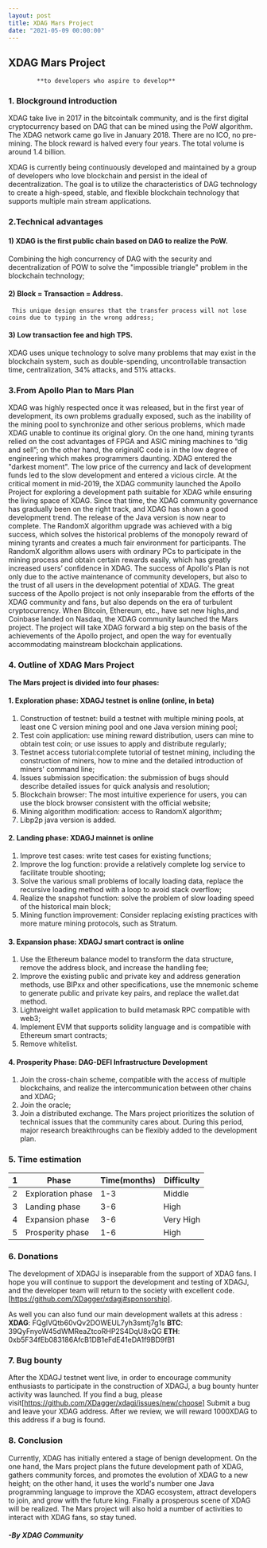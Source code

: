 ```yaml
---
layout: post
title: XDAG Mars Project
date: "2021-05-09 00:00:00"
---
```




## XDAG Mars Project
            **to developers who aspire to develop**

			
### 1. Blockground introduction

XDAG take live in 2017 in the bitcointalk community, and is the first digital cryptocurrency based on DAG that can be mined using the PoW algorithm.
The XDAG network came go live in January 2018. There are no ICO, no pre-mining. The block reward is halved every four years. The  total volume is around 1.4 billion. 

XDAG is currently being continuously developed and maintained by a group of developers who love blockchain and persist in the ideal of decentralization. 
The goal is to utilize the characteristics 
of DAG technology to create a high-speed, stable, and flexible blockchain technology that supports multiple main stream applications.

### 2.Technical advantages

#### 1) XDAG is the first public chain based on DAG to realize the PoW.      
   Combining the high concurrency of DAG with the security and decentralization of POW to solve the "impossible triangle" problem in the blockchain technology;
#### 2) Block = Transaction = Address.
     This unique design ensures that the transfer process will not lose coins due to typing in the wrong address;
#### 3) Low transaction fee and high TPS.
XDAG uses unique technology to solve many problems that may exist in the blockchain system, such as double-spending, uncontrollable transaction time, centralization,
34% attacks, and 51% attacks.


### 3.From Apollo Plan to Mars Plan

XDAG was highly respected once it was released, but in the first year of development, its own problems gradually exposed, such as the inability 
of the mining pool to synchronize and other serious problems, which made XDAG unable to continue its original glory.
On the one hand, mining tyrants relied on the cost advantages of FPGA and ASIC mining machines to “dig and sell”; on the other hand, the originalC code is in the low degree 
of engineering which makes programmers daunting.
XDAG entered the "darkest moment". The low price of the currency and lack of development funds led to the slow development and entered a vicious circle.
At the critical moment in mid-2019, the XDAG community launched the Apollo Project for exploring a development path suitable for XDAG while ensuring the living space of XDAG.
Since that time, the XDAG community governance has gradually been on the right track, and XDAG has shown a good development trend. The release of the Java version is now near 
to complete. The RandomX algorithm upgrade was achieved with a big success, which solves the historical problems of the monopoly reward of mining tyrants and creates a much fair
 environment for participants. 
The RandomX algorithm allows users with ordinary PCs to participate in the mining process and obtain certain rewards easily, which has greatly increased users’ confidence in XDAG.
The success of Apollo's Plan is not only due to the active maintenance of community developers, but also to the trust of all users in the development potential of XDAG.
The great success of the Apollo project is not only inseparable from the efforts of the XDAG community and fans, but also depends on the era of turbulent cryptocurrency.
 When Bitcoin, Ethereum, etc., have set new highs,and Coinbase landed on Nasdaq, the XDAG community launched the Mars project. The project will take XDAG forward a big step 
 on the basis of the achievements of the Apollo project, and open the way for eventually accommodating mainstream blockchain applications.

### 4. Outline of XDAG Mars Project

**The Mars project is divided into four phases:**

#### 1. Exploration phase: XDAGJ testnet is online (online, in beta)
1) Construction of testnet: build a testnet with multiple mining pools, at least one C version mining pool and one Java version mining pool;
2) Test coin application: use mining reward distribution, users can mine to obtain test coin; or use issues to apply and distribute regularly;
3) Testnet access tutorial:complete tutorial of testnet mining, including the construction of miners, how to mine and the detailed introduction of miners' command line;
4) Issues submission specification: the submission of bugs should describe detailed issues for quick analysis and resolution;
5) Blockchain browser: The most intuitive experience for users, you can use the block browser consistent with the official website;
6) Mining algorithm modification: access to RandomX algorithm;
7) Libp2p java version is added.


#### 2. Landing phase: XDAGJ mainnet is online
1) Improve test cases: write test cases for existing functions;
2) Improve the log function: provide a relatively complete log service to facilitate trouble shooting;
3) Solve the various small problems of locally loading data, replace the recursive loading method with a loop to avoid stack overflow;
4) Realize the snapshot function: solve the problem of slow loading speed of the historical main block;
5) Mining function improvement: Consider replacing existing practices with more mature mining protocols, such as Stratum.

#### 3. Expansion phase: XDAGJ smart contract is online
1) Use the Ethereum balance model to transform the data structure, remove the address block, and increase the handling fee;
2) Improve the existing public and private key and address generation methods, use BIPxx and other specifications, use the mnemonic scheme to generate public 
and private key pairs, and replace the wallet.dat method.
3) Lightweight wallet application to build metamask RPC compatible with web3;
4) Implement EVM that supports solidity language and is compatible with Ethereum smart contracts;
5) Remove whitelist.

#### 4. Prosperity Phase: DAG-DEFI Infrastructure Development
1) Join the cross-chain scheme, compatible with the access of multiple blockchains, and realize the intercommunication between other chains and XDAG;
2) Join the oracle;
3) Join a distributed exchange.
The Mars project prioritizes the solution of technical issues that the community cares about. During this period, major research breakthroughs can be flexibly 
added to the development plan.
   
### 5. Time estimation

|1| Phase | Time(months) | Difficulty |
|----|----|----|----|
|2|Exploration phase|1-3|Middle|
|3|Landing phase|3-6|High|
|4|Expansion phase|3-6|Very High|
|5|Prosperity phase|1-6|High|

### 6. Donations
The development of XDAGJ is inseparable from the support of XDAG fans. I hope you will continue to support the development and testing of XDAGJ, and the developer team 
will return to the society with excellent code.[https://github.com/XDagger/xdagj#sponsorship].

As well you can also fund our main development wallets at this adress :
**XDAG**: FQglVQtb60vQv2DOWEUL7yh3smtj7g1s
**BTC**: 39QyFnyoW45dWMReaZtcoRHP2S4DqU8xQG
**ETH**: 0xb5F34fEb083186AfcB1DB1eFdE41eDA1f9BD9fB1

### 7. Bug bounty 
After the XDAGJ testnet went live, in order to encourage community enthusiasts to participate in the construction of XDAGJ, a bug bounty hunter activity was launched. If you
 find a bug, please visit[https://github.com/XDagger/xdagj/issues/new/choose]
Submit a bug and leave your XDAG address. After we review, we will reward 1000XDAG to this address if a bug is found.

### 8. Conclusion
Currently, XDAG has initially entered a stage of benign development. On the one hand, the Mars project plans the future development path of XDAG, gathers community forces, 
and promotes the evolution of XDAG to a new height; on the other hand, it uses the world's number one Java programming language to improve the XDAG ecosystem, attract
 developers to join, and grow with the future king. Finally a prosperous scene of XDAG will be realized. The Mars project will also hold a number of activities to interact 
 with XDAG fans, so stay tuned.


##### -By XDAG Community
